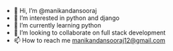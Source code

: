 - 👋 Hi, I’m @manikandansooraj
- 👀 I’m interested in python and django
- 🌱 I’m currently learning python
- 💞️ I’m looking to collaborate on full stack development
- 📫 How to reach me manikandansooraj12@gmail.com


<!---
manikandansooraj/manikandansooraj is a ✨ special ✨ repository because its `README.md` (this file) appears on your GitHub profile.
You can click the Preview link to take a look at your changes.
--->
